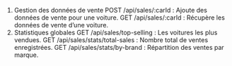 1. Gestion des données de vente
   POST /api/sales/:carId : Ajoute des données de vente pour une voiture.
   GET /api/sales/:carId : Récupère les données de vente d’une voiture.
2. Statistiques globales
   GET /api/sales/top-selling : Les voitures les plus vendues.
   GET /api/sales/stats/total-sales : Nombre total de ventes enregistrées.
   GET /api/sales/stats/by-brand : Répartition des ventes par marque.